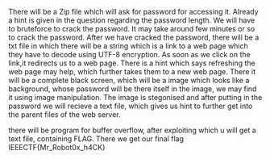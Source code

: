 There will be a Zip file which will ask for password for accessing it. Already a hint is given in the question regarding the password length.
 We will have to bruteforce to crack the password.
It may take around few minutes or so to crack the password. After we have cracked the password, there will be a txt file
in which there will be a string which is a link to a web page which they have to decode using UTF-8
encryption. As soon as we click on the link,it redirects us to a web page. 
There is a hint which says refreshing the web page may help, which further takes them to a new web page. 
There it will be a complete black screen, which will be a image which looks like a background, whose password will be there itself in the image, we may find it using image manipulation. 
The image is stegonised and after putting in the password we will recieve a text file, which gives us hint to further get into the parent files of the web server.

there will be program for buffer overflow, after exploiting which u will get a text
file, containing FLAG. There we get our final flag IEEECTF{Mr_Robot0x_h4CK}